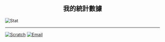 ## <center>我的統計數據</center>
<!--![CharlieHandwriting](https://github-readme-stats.vercel.app/api/pin/?username=charlie-moomoo&repo=CharlieHandwriting)-->
![Stat](https://github-readme-stats.vercel.app/api?username=charlie-moomoo&hide=contribs,prs,issues,stars&theme=gruvbox&include_all_commits=true&show_icons=true
)
<!--[![Scratch Recommended Project](https://cdn2.scratch.mit.edu/get_image/project/490426608_480x360.png)<br/>
進度條 100%Pen on Scratch]--><!--(https://scratch.mit.edu/projects/490426608/)-->
---
[![Scratch](https://cdn.icon-icons.com/icons2/2699/PNG/64/mit_scratch_logo_icon_170949.png)](https://scratch.mit.edu/users/kiwichang2017)
[![Email](https://cdn.icon-icons.com/icons2/272/PNG/64/Email_30017.png)](mailto:charliemoomoo@yandex.com)
